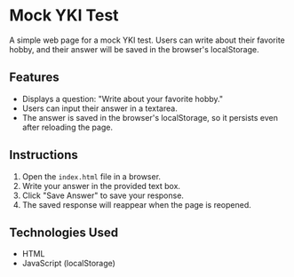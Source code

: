 # Mock YKI Test

A simple web page for a mock YKI test. Users can write about their favorite hobby, and their answer will be saved in the browser's localStorage.

## Features
- Displays a question: "Write about your favorite hobby."
- Users can input their answer in a textarea.
- The answer is saved in the browser's localStorage, so it persists even after reloading the page.

## Instructions
1. Open the `index.html` file in a browser.
2. Write your answer in the provided text box.
3. Click "Save Answer" to save your response.
4. The saved response will reappear when the page is reopened.

## Technologies Used
- HTML
- JavaScript (localStorage)
